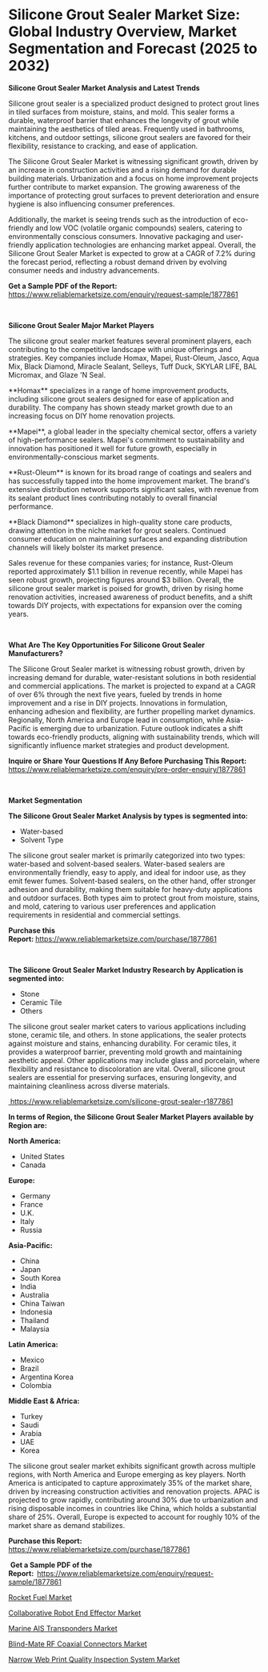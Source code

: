 <p><h1>Silicone Grout Sealer Market Size: Global Industry Overview, Market Segmentation and Forecast (2025 to 2032)</h1></p><p><strong>Silicone Grout Sealer Market Analysis and Latest Trends</strong></p>
<p><p>Silicone grout sealer is a specialized product designed to protect grout lines in tiled surfaces from moisture, stains, and mold. This sealer forms a durable, waterproof barrier that enhances the longevity of grout while maintaining the aesthetics of tiled areas. Frequently used in bathrooms, kitchens, and outdoor settings, silicone grout sealers are favored for their flexibility, resistance to cracking, and ease of application.</p><p>The Silicone Grout Sealer Market is witnessing significant growth, driven by an increase in construction activities and a rising demand for durable building materials. Urbanization and a focus on home improvement projects further contribute to market expansion. The growing awareness of the importance of protecting grout surfaces to prevent deterioration and ensure hygiene is also influencing consumer preferences. </p><p>Additionally, the market is seeing trends such as the introduction of eco-friendly and low VOC (volatile organic compounds) sealers, catering to environmentally conscious consumers. Innovative packaging and user-friendly application technologies are enhancing market appeal. Overall, the Silicone Grout Sealer Market is expected to grow at a CAGR of 7.2% during the forecast period, reflecting a robust demand driven by evolving consumer needs and industry advancements.</p></p>
<p><strong>Get a Sample PDF of the Report:&nbsp;</strong> <a href="https://www.reliablemarketsize.com/enquiry/request-sample/1877861?utm_campaign=3117&utm_medium=2&utm_source=Github&utm_content=ia&utm_term=02042025&utm_id=silicone-grout-sealer">https://www.reliablemarketsize.com/enquiry/request-sample/1877861</a></p>
<p>&nbsp;</p>
<p><strong>Silicone Grout Sealer Major Market Players</strong></p>
<p><p>The silicone grout sealer market features several prominent players, each contributing to the competitive landscape with unique offerings and strategies. Key companies include Homax, Mapei, Rust-Oleum, Jasco, Aqua Mix, Black Diamond, Miracle Sealant, Selleys, Tuff Duck, SKYLAR LIFE, BAL Micromax, and Glaze 'N Seal.</p><p>**Homax** specializes in a range of home improvement products, including silicone grout sealers designed for ease of application and durability. The company has shown steady market growth due to an increasing focus on DIY home renovation projects.</p><p>**Mapei**, a global leader in the specialty chemical sector, offers a variety of high-performance sealers. Mapei's commitment to sustainability and innovation has positioned it well for future growth, especially in environmentally-conscious market segments.</p><p>**Rust-Oleum** is known for its broad range of coatings and sealers and has successfully tapped into the home improvement market. The brand's extensive distribution network supports significant sales, with revenue from its sealant product lines contributing notably to overall financial performance. </p><p>**Black Diamond** specializes in high-quality stone care products, drawing attention in the niche market for grout sealers. Continued consumer education on maintaining surfaces and expanding distribution channels will likely bolster its market presence.</p><p>Sales revenue for these companies varies; for instance, Rust-Oleum reported approximately $1.1 billion in revenue recently, while Mapei has seen robust growth, projecting figures around $3 billion. Overall, the silicone grout sealer market is poised for growth, driven by rising home renovation activities, increased awareness of product benefits, and a shift towards DIY projects, with expectations for expansion over the coming years.</p></p>
<p>&nbsp;</p>
<p><strong>What Are The Key Opportunities For Silicone Grout Sealer Manufacturers?</strong></p>
<p><p>The Silicone Grout Sealer market is witnessing robust growth, driven by increasing demand for durable, water-resistant solutions in both residential and commercial applications. The market is projected to expand at a CAGR of over 6% through the next five years, fueled by trends in home improvement and a rise in DIY projects. Innovations in formulation, enhancing adhesion and flexibility, are further propelling market dynamics. Regionally, North America and Europe lead in consumption, while Asia-Pacific is emerging due to urbanization. Future outlook indicates a shift towards eco-friendly products, aligning with sustainability trends, which will significantly influence market strategies and product development.</p></p>
<p><strong>Inquire or Share Your Questions If Any Before Purchasing This Report:</strong> <a href="https://www.reliablemarketsize.com/enquiry/pre-order-enquiry/1877861?utm_campaign=3117&utm_medium=2&utm_source=Github&utm_content=ia&utm_term=02042025&utm_id=silicone-grout-sealer">https://www.reliablemarketsize.com/enquiry/pre-order-enquiry/1877861</a></p>
<p>&nbsp;</p>
<p><strong>Market Segmentation</strong></p>
<p><strong>The Silicone Grout Sealer Market Analysis by types is segmented into:</strong></p>
<p><ul><li>Water-based</li><li>Solvent Type</li></ul></p>
<p><p>The silicone grout sealer market is primarily categorized into two types: water-based and solvent-based sealers. Water-based sealers are environmentally friendly, easy to apply, and ideal for indoor use, as they emit fewer fumes. Solvent-based sealers, on the other hand, offer stronger adhesion and durability, making them suitable for heavy-duty applications and outdoor surfaces. Both types aim to protect grout from moisture, stains, and mold, catering to various user preferences and application requirements in residential and commercial settings.</p></p>
<p><strong>Purchase this Report:&nbsp;</strong><a href="https://www.reliablemarketsize.com/purchase/1877861?utm_campaign=3117&utm_medium=2&utm_source=Github&utm_content=ia&utm_term=02042025&utm_id=silicone-grout-sealer">https://www.reliablemarketsize.com/purchase/1877861</a></p>
<p>&nbsp;</p>
<p><strong>The Silicone Grout Sealer Market Industry Research by Application is segmented into:</strong></p>
<p><ul><li>Stone</li><li>Ceramic Tile</li><li>Others</li></ul></p>
<p><p>The silicone grout sealer market caters to various applications including stone, ceramic tile, and others. In stone applications, the sealer protects against moisture and stains, enhancing durability. For ceramic tiles, it provides a waterproof barrier, preventing mold growth and maintaining aesthetic appeal. Other applications may include glass and porcelain, where flexibility and resistance to discoloration are vital. Overall, silicone grout sealers are essential for preserving surfaces, ensuring longevity, and maintaining cleanliness across diverse materials.</p></p>
<p><a href="https://www.reliablemarketsize.com/silicone-grout-sealer-r1877861?utm_campaign=3117&utm_medium=2&utm_source=Github&utm_content=ia&utm_term=02042025&utm_id=silicone-grout-sealer">&nbsp;https://www.reliablemarketsize.com/silicone-grout-sealer-r1877861</a></p>
<p><strong>In terms of Region, the Silicone Grout Sealer Market Players available by Region are:</strong></p>
<p>
    <p> <strong> North America: </strong>
        <ul>
            <li>United States</li>
            <li>Canada</li>
        </ul>
        </p> 
    <p> <strong> Europe: </strong>
        <ul>
            <li>Germany</li>
            <li>France</li>
            <li>U.K.</li>
            <li>Italy</li>
            <li>Russia</li>
        </ul>
        </p> 
    <p> <strong> Asia-Pacific: </strong>
        <ul>
            <li>China</li>
            <li>Japan</li>
            <li>South Korea</li>
            <li>India</li>
            <li>Australia</li>
            <li>China Taiwan</li>
            <li>Indonesia</li>
            <li>Thailand</li>
            <li>Malaysia</li>
        </ul>
        </p> 
    <p> <strong> Latin America: </strong>
        <ul>
            <li>Mexico</li>
            <li>Brazil</li>
            <li>Argentina Korea</li>
            <li>Colombia</li>
        </ul>
        </p> 
    <p> <strong> Middle East & Africa: </strong>
        <ul>
            <li>Turkey</li>
            <li>Saudi</li>
            <li>Arabia</li>
            <li>UAE</li>
            <li>Korea</li>
        </ul>
    </p>
    </p>
<p><p>The silicone grout sealer market exhibits significant growth across multiple regions, with North America and Europe emerging as key players. North America is anticipated to capture approximately 35% of the market share, driven by increasing construction activities and renovation projects. APAC is projected to grow rapidly, contributing around 30% due to urbanization and rising disposable incomes in countries like China, which holds a substantial share of 25%. Overall, Europe is expected to account for roughly 10% of the market share as demand stabilizes.</p></p>
<p><strong>Purchase this Report: </strong><a href="https://www.reliablemarketsize.com/purchase/1877861?utm_campaign=3117&utm_medium=2&utm_source=Github&utm_content=ia&utm_term=02042025&utm_id=silicone-grout-sealer">https://www.reliablemarketsize.com/purchase/1877861</a></p>
<p>&nbsp;<strong>Get a Sample PDF of the Report:&nbsp;&nbsp;</strong><a href="https://www.reliablemarketsize.com/enquiry/request-sample/1877861?utm_campaign=3117&utm_medium=2&utm_source=Github&utm_content=ia&utm_term=02042025&utm_id=silicone-grout-sealer">https://www.reliablemarketsize.com/enquiry/request-sample/1877861</a></p>
<p><strong></strong></p>
<p><p><a href="https://github.com/rrosasdaunas/Market-Research-Report-List-1/blob/main/rocket-fuel-market.md?utm_campaign=3117&utm_medium=2&utm_source=Github&utm_content=ia&utm_term=02042025&utm_id=silicone-grout-sealer">Rocket Fuel Market</a></p><p><a href="https://www.linkedin.com/pulse/collaborative-robot-end-effector-market-forecast-2025-2032-glgec?utm_campaign=3117&utm_medium=2&utm_source=Github&utm_content=ia&utm_term=02042025&utm_id=silicone-grout-sealer">Collaborative Robot End Effector Market</a></p><p><a href="https://www.linkedin.com/pulse/marine-ais-transponders-market-report-creating-business-56qxc?utm_campaign=3117&utm_medium=2&utm_source=Github&utm_content=ia&utm_term=02042025&utm_id=silicone-grout-sealer">Marine AIS Transponders Market</a></p><p><a href="https://www.linkedin.com/pulse/blind-mate-rf-coaxial-connectors-market-size-forecast-analysis-8morf?utm_campaign=3117&utm_medium=2&utm_source=Github&utm_content=ia&utm_term=02042025&utm_id=silicone-grout-sealer">Blind-Mate RF Coaxial Connectors Market</a></p><p><a href="https://www.linkedin.com/pulse/narrow-web-print-quality-inspection-system-market-size-share-analysis-kzvec?utm_campaign=3117&utm_medium=2&utm_source=Github&utm_content=ia&utm_term=02042025&utm_id=silicone-grout-sealer">Narrow Web Print Quality Inspection System Market</a></p></p>